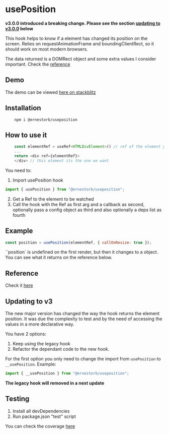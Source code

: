 # usePosition

**v3.0.0 introduced a breaking change. Please see the section [updating to v3.0.0](#updating-to-v3) below**

This hook helps to know if a element has changed its position on the screen. Relies on requestAnimationFrame and boundingClientRect, so it should work on most modern browsers.

The data returned is a DOMRect object and some extra values I consider important. Check the [reference](#reference)

## Demo

The demo can be viewed [here on stackblitz](https://stackblitz.com/edit/react-ts-byjedw?file=App.tsx)

## Installation

```
    npm i @ernestorb/useposition
```

## How to use it

```javascript
    const elementRef = useRef<HTMLDivElement>() // ref of the element you wanna know its position
    ...
    return <div ref={elementRef}>
    </div> // this element its the one we want
```

You need to:

1. Import usePosition hook

```javascript
import { usePosition } from "@ernestorb/useposition";
```

2. Get a Ref to the element to be watched
3. Call the hook with the Ref as first arg and a callback as second, optionally pass a config object as third and also optionally a deps list as fourth

## **Example**

```javascript
const position = usePosition(elementRef, { callOnResize: true });
```

``position` is undefined on the first render, but then it changes to a object. You can see what it returns on the reference below.

## Reference

Check it [here](docs/index.md)

## Updating to v3

The new major version has changed the way the hook returns the element position. It was due the complexity to test and by the need
of accessing the values in a more declarative way.

You have 2 options:

1. Keep using the legacy hook
2. Refactor the dependant code to the new hook.

For the first option you only need to change the import from `usePosition` to `__usePosition`. Example:

```javascript
import { __usePosition } from "@ernestorb/useposition";
```

**The legacy hook will removed in a next update**

## Testing

1. Install all devDependencies
2. Run package.json "test" script

You can check the coverage [here](https://ernestorb.com/usePosition)

